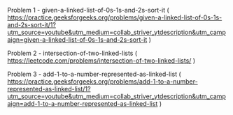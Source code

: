 Problem 1 - given-a-linked-list-of-0s-1s-and-2s-sort-it ( https://practice.geeksforgeeks.org/problems/given-a-linked-list-of-0s-1s-and-2s-sort-it/1?utm_source=youtube&utm_medium=collab_striver_ytdescription&utm_campaign=given-a-linked-list-of-0s-1s-and-2s-sort-it )

Problem 2 - intersection-of-two-linked-lists ( https://leetcode.com/problems/intersection-of-two-linked-lists/ )

Problem 3 - add-1-to-a-number-represented-as-linked-list ( https://practice.geeksforgeeks.org/problems/add-1-to-a-number-represented-as-linked-list/1?utm_source=youtube&utm_medium=collab_striver_ytdescription&utm_campaign=add-1-to-a-number-represented-as-linked-list )